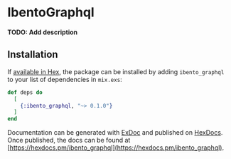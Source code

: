 # IbentoGraphql

**TODO: Add description**

## Installation

If [available in Hex](https://hex.pm/docs/publish), the package can be installed
by adding `ibento_graphql` to your list of dependencies in `mix.exs`:

```elixir
def deps do
  [
    {:ibento_graphql, "~> 0.1.0"}
  ]
end
```

Documentation can be generated with [ExDoc](https://github.com/elixir-lang/ex_doc)
and published on [HexDocs](https://hexdocs.pm). Once published, the docs can
be found at [https://hexdocs.pm/ibento_graphql](https://hexdocs.pm/ibento_graphql).

